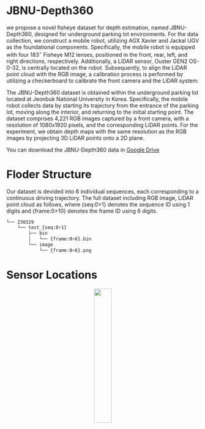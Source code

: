 # JBNU-Depth360

we propose a novel fisheye dataset for depth estimation, named JBNU-Depth360, designed for underground parking lot environments. 
For the data collection, we construct a mobile robot, utilizing AGX Xavier and Jackal UGV as the foundational components. 
Specifically, the mobile robot is equipped with four $183^{\circ}$ Fisheye M12 lenses, positioned in the front, rear, left, and right directions, respectively.
Additionally, a LiDAR sensor, Ouster GEN2 OS-0-32, is centrally located on the robot. Subsequently, to align the LiDAR point cloud with the RGB image, a calibration process is performed by utilizing a checkerboard to calibrate the front camera and the LiDAR system. 

The JBNU-Depth360 dataset is obtained within the underground parking lot located at Jeonbuk National University in Korea.
Specifically, the mobile robot collects data by starting its trajectory from the entrance of the parking lot, moving along the interior, and returning to the initial starting point. The dataset comprises 4,221 RGB images captured by a front camera, with a resolution of 1080x1920 pixels, and the corresponding LiDAR points. For the experiment, we obtain depth maps with the same resolution as the RGB images by projecting 3D LiDAR points onto a 2D plane.

You can download the JBNU-Depth360 data in [Google Drive]([link](https://drive.google.com/file/d/1Tpgy-Qk-vNhiHMza9vO8qH3xyn9B4n_O/view?usp=drive_link))




# Floder Structure
Our dataset is devided into 6 individual sequences, each corresponding to a continuous driving trajectory. 
The full dataset including RGB image, LiDAR point cloud as follows, where {seq:0>1} denotes the sequence ID using 1 digits and {frame:0>10} denotes the frame ID using 6 digits.

```bash
└── 230329
    └── test_{seq:0>1}
        ├── bin
        │   └── {frame:0>6}.bin
        └── image
            └── {frame:0>6}.png
```



# Sensor Locations
<p align="center"><img src = "https://github.com/EunjinSon1/JBNU-Depth360/assets/139856699/427bb9c2-b842-408c-a691-e3295169d81b" width="30%" height="30%"></p>

